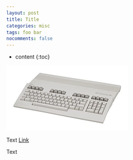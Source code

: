 ```yaml
---
layout: post
title: Title
categories: misc
tags: foo bar
nocomments: false
---
```

* content
{:toc}

![](/images/320px-Commodore-128.jpg)

Text [Link](http://www.zimmers.net/) 



Text
